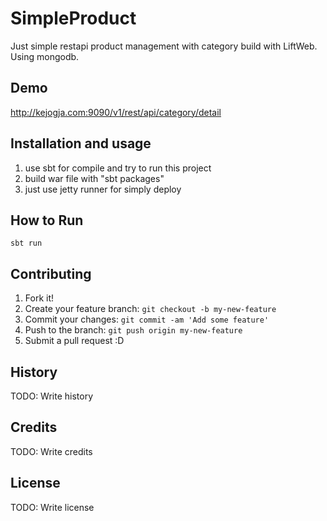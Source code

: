 # SimpleProduct
Just simple restapi product management with category build with LiftWeb. Using mongodb.

## Demo
http://kejogja.com:9090/v1/rest/api/category/detail

## Installation and usage
1. use sbt for compile and try to run this project
3. build war file with "sbt packages"
2. just use jetty runner for simply deploy

## How to Run
`sbt run`

## Contributing
1. Fork it!
2. Create your feature branch: `git checkout -b my-new-feature`
3. Commit your changes: `git commit -am 'Add some feature'`
4. Push to the branch: `git push origin my-new-feature`
5. Submit a pull request :D

## History
TODO: Write history

## Credits
TODO: Write credits

## License
TODO: Write license

